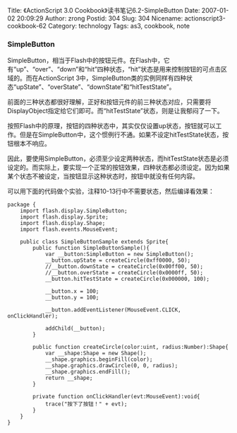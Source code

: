 Title: 《ActionScript 3.0 Cookbook》读书笔记6.2-SimpleButton
Date: 2007-01-02 20:09:29
Author: zrong
Postid: 304
Slug: 304
Nicename: actionscript3-cookbook-62
Category: technology
Tags: as3, cookbook, note

### SimpleButton

SimpleButton，相当于Flash中的按钮元件。在Flash中，它有“up”、“over”、“down”和“hit”四种状态，“hit”状态是用来控制按钮的可点击区域的。而在ActionScript
3中，SimpleButton类的实例同样有四种状态“upState”、“overState”、“downState”和“hitTestState”。

前面的三种状态都很好理解，正好和按钮元件的前三种状态对应，只需要将DisplayObject指定给它们即可。而“hitTestState”状态，则是让我郁闷了一下。

按照Flash中的原理，按钮的四种状态中，其实仅仅设置up状态，按钮就可以工作。但是在SimpleButton中，这个惯例行不通。如果不设定hitTestState状态，按钮根本不响应。

因此，要使用SimpleButton，必须至少设定两种状态，而hitTestState状态是必须设定的。而实际上，要实现一个正常的按钮效果，四种状态都必须设定。因为如果某个状态不被设定，当按钮显示这种状态时，按钮中就没有任何内容。

可以用下面的代码做个实验，注释10-13行中不需要状态，然后编译看效果：

<!--more-->

``` {lang="ActionScript" line="1" file="SimpleButtonSample.as"}
package {
    import flash.display.SimpleButton;
    import flash.display.Sprite;
    import flash.display.Shape;
    import flash.events.MouseEvent;
    
    public class SimpleButtonSample extends Sprite{
        public function SimpleButtonSample(){
            var __button:SimpleButton = new SimpleButton();
            __button.upState = createCircle(0xff0000, 50);
            //__button.downState = createCircle(0x00ff00, 50);
            //__button.overState = createCircle(0x0000ff, 50);
            __button.hitTestState = createCircle(0x000000, 100);

            __button.x = 100;
            __button.y = 100;
            
            __button.addEventListener(MouseEvent.CLICK, onClickHandler);
            
            addChild(__button);
        }   
        
        public function createCircle(color:uint, radius:Number):Shape{
            var __shape:Shape = new Shape();
            __shape.graphics.beginFill(color);
            __shape.graphics.drawCircle(0, 0, radius);
            __shape.graphics.endFill();
            return __shape;
        }
        
        private function onClickHandler(evt:MouseEvent):void{
            trace("按下了按钮！" + evt);
        }
    }
}
```

